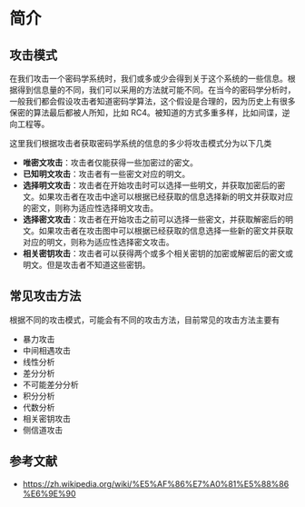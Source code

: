 # 简介

## 攻击模式

在我们攻击一个密码学系统时，我们或多或少会得到关于这个系统的一些信息。根据得到信息量的不同，我们可以采用的方法就可能不同。在当今的密码学分析时，一般我们都会假设攻击者知道密码学算法，这个假设是合理的，因为历史上有很多保密的算法最后都被人所知，比如 RC4。被知道的方式多重多样，比如间谍，逆向工程等。

这里我们根据攻击者获取密码学系统的信息的多少将攻击模式分为以下几类

- **唯密文攻击**：攻击者仅能获得一些加密过的密文。
- **已知明文攻击**：攻击者有一些密文对应的明文。
- **选择明文攻击**：攻击者在开始攻击时可以选择一些明文，并获取加密后的密文。如果攻击者在攻击中途可以根据已经获取的信息选择新的明文并获取对应的密文，则称为适应性选择明文攻击。
- **选择密文攻击**：攻击者在开始攻击之前可以选择一些密文，并获取解密后的明文。如果攻击者在攻击图中可以根据已经获取的信息选择一些新的密文并获取对应的明文，则称为适应性选择密文攻击。
- **相关密钥攻击**：攻击者可以获得两个或多个相关密钥的加密或解密后的密文或明文。但是攻击者不知道这些密钥。

## 常见攻击方法

根据不同的攻击模式，可能会有不同的攻击方法，目前常见的攻击方法主要有

- 暴力攻击
- 中间相遇攻击
- 线性分析
- 差分分析
- 不可能差分分析
- 积分分析
- 代数分析
- 相关密钥攻击
- 侧信道攻击

## 参考文献

- https://zh.wikipedia.org/wiki/%E5%AF%86%E7%A0%81%E5%88%86%E6%9E%90
